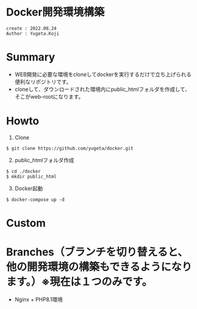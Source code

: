 Docker開発環境構築
===
```
create : 2022.08.24
Author : Yugeta.Koji
```

# Summary
- WEB開発に必要な環境をcloneしてdockerを実行するだけで立ち上げられる便利なリポジトリです。
- cloneして、ダウンロードされた環境内にpublic_htmlフォルダを作成して、そこがweb-rootになります。

# Howto

1. Clone
```
$ git clone https://github.com/yugeta/docker.git
```

2. public_htmlフォルダ作成
```
$ cd ./docker
$ mkdir public_html
```

3. Docker起動
```
$ docker-compose up -d
```

# Custom


# Branches（ブランチを切り替えると、他の開発環境の構築もできるようになります。）※現在は１つのみです。
- Nginx + PHP8.1環境


